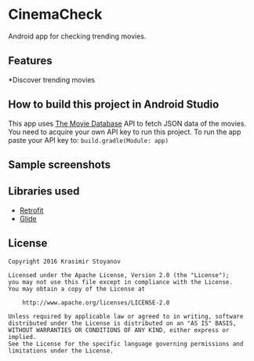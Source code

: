 # CinemaCheck

Android app for checking trending movies.

## Features
*Discover trending movies

## How to build this project in Android Studio

This app uses [The Movie Database](https://www.themoviedb.org/documentation/api) API to fetch JSON data of the movies.
You need to acquire your own API key to run this project.
To run the app paste your API key to:
	```
    build.gradle(Module: app)
    ```

## Sample screenshots

## Libraries used

* [Retrofit](https://github.com/square/retrofit)
* [Glide](https://github.com/bumptech/glide)

## License
		
	Copyright 2016 Krasimir Stoyanov
		
	Licensed under the Apache License, Version 2.0 (the "License");
    you may not use this file except in compliance with the License.
    You may obtain a copy of the License at

        http://www.apache.org/licenses/LICENSE-2.0

    Unless required by applicable law or agreed to in writing, software
    distributed under the License is distributed on an "AS IS" BASIS,
    WITHOUT WARRANTIES OR CONDITIONS OF ANY KIND, either express or implied.
    See the License for the specific language governing permissions and
    limitations under the License.
